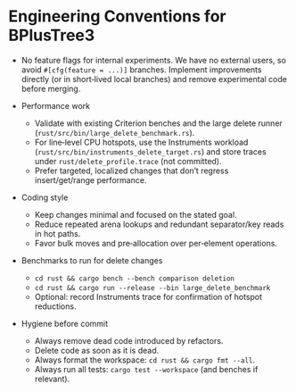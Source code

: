 # Engineering Conventions for BPlusTree3

- No feature flags for internal experiments. We have no external users, so avoid `#[cfg(feature = ...)]` branches. Implement improvements directly (or in short‑lived local branches) and remove experimental code before merging.

- Performance work
  - Validate with existing Criterion benches and the large delete runner (`rust/src/bin/large_delete_benchmark.rs`).
  - For line‑level CPU hotspots, use the Instruments workload (`rust/src/bin/instruments_delete_target.rs`) and store traces under `rust/delete_profile.trace` (not committed).
  - Prefer targeted, localized changes that don’t regress insert/get/range performance.

- Coding style
  - Keep changes minimal and focused on the stated goal.
  - Reduce repeated arena lookups and redundant separator/key reads in hot paths.
  - Favor bulk moves and pre‑allocation over per‑element operations.

- Benchmarks to run for delete changes
  - `cd rust && cargo bench --bench comparison deletion`
  - `cd rust && cargo run --release --bin large_delete_benchmark`
  - Optional: record Instruments trace for confirmation of hotspot reductions.

- Hygiene before commit
  - Always remove dead code introduced by refactors.
  - Delete code as soon as it is dead.
  - Always format the workspace: `cd rust && cargo fmt --all`.
  - Always run all tests: `cargo test --workspace` (and benches if relevant).
